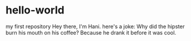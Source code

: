 # hello-world
my first repository 
Hey there, I'm Hani. here's a joke: Why did the hipster burn his mouth on his coffee?
Because he drank it before it was cool.
